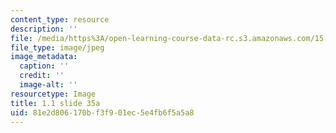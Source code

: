 ```yaml
---
content_type: resource
description: ''
file: /media/https%3A/open-learning-course-data-rc.s3.amazonaws.com/15-s21-nuts-and-bolts-of-business-plans-january-iap-2014/81e2d806170bf3f901ec5e4fb6f5a5a8_Slide35a.JPG
file_type: image/jpeg
image_metadata:
  caption: ''
  credit: ''
  image-alt: ''
resourcetype: Image
title: 1.1 slide 35a
uid: 81e2d806-170b-f3f9-01ec-5e4fb6f5a5a8
---
```

